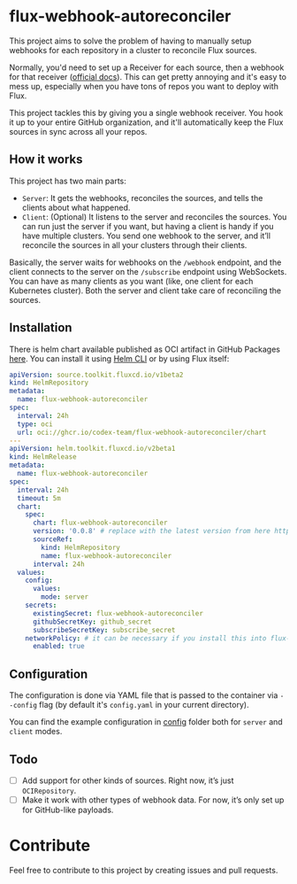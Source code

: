 # flux-webhook-autoreconciler

This project aims to solve the problem of having to manually setup webhooks for each repository in a cluster to reconcile Flux sources. 

Normally, you'd need to set up a Receiver for each source, then a webhook for that receiver ([official docs](https://fluxcd.io/flux/guides/webhook-receivers/)). 
This can get pretty annoying and it's easy to mess up, especially when you have tons of repos you want to deploy with Flux.

This project tackles this by giving you a single webhook receiver. You hook it up to your entire GitHub organization, 
and it'll automatically keep the Flux sources in sync across all your repos.

## How it works

This project has two main parts:

- `Server`: It gets the webhooks, reconciles the sources, and tells the clients about what happened.
- `Client`: (Optional) It listens to the server and reconciles the sources. You can run just the server if you want, but having a client is handy if you have multiple clusters. You send one webhook to the server, and it’ll reconcile the sources in all your clusters through their clients.

Basically, the server waits for webhooks on the `/webhook` endpoint, and the client connects to the server on the `/subscribe` endpoint using WebSockets. You can have as many clients as you want (like, one client for each Kubernetes cluster). Both the server and client take care of reconciling the sources. 

## Installation

There is helm chart available published as OCI artifact in GitHub Packages [here](https://github.com/codex-team/flux-webhook-autoreconciler/pkgs/container/flux-webhook-autoreconciler%2Fchart%2Fflux-webhook-autoreconciler).
You can install it using [Helm CLI](https://helm.sh/docs/topics/registries/) or by using Flux itself:

```yaml
apiVersion: source.toolkit.fluxcd.io/v1beta2
kind: HelmRepository
metadata:
  name: flux-webhook-autoreconciler
spec:
  interval: 24h
  type: oci
  url: oci://ghcr.io/codex-team/flux-webhook-autoreconciler/chart
---
apiVersion: helm.toolkit.fluxcd.io/v2beta1
kind: HelmRelease
metadata:
  name: flux-webhook-autoreconciler
spec:
  interval: 24h
  timeout: 5m
  chart:
    spec:
      chart: flux-webhook-autoreconciler
      version: '0.0.8' # replace with the latest version from here https://github.com/codex-team/flux-webhook-autoreconciler/pkgs/container/flux-webhook-autoreconciler%2Fchart%2Fflux-webhook-autoreconciler
      sourceRef:
        kind: HelmRepository
        name: flux-webhook-autoreconciler
      interval: 24h
  values:
    config:
      values:
        mode: server
    secrets:
      existingSecret: flux-webhook-autoreconciler
      githubSecretKey: github_secret
      subscribeSecretKey: subscribe_secret
    networkPolicy: # it can be necessary if you install this into flux-system namespace, because it will block the traffic
      enabled: true
```

## Configuration

The configuration is done via YAML file that is passed to the container via `--config` flag (by default it's `config.yaml` in your current directory).

You can find the example configuration in [config](./config) folder both for `server` and `client` modes.

## Todo

- [ ] Add support for other kinds of sources. Right now, it’s just `OCIRepository`.
- [ ] Make it work with other types of webhook data. For now, it’s only set up for GitHub-like payloads.

# Contribute

Feel free to contribute to this project by creating issues and pull requests.